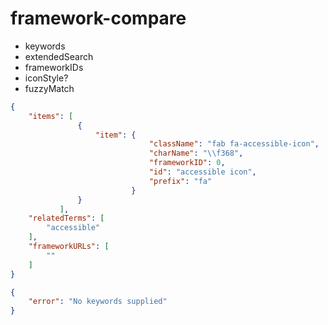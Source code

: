 # framework-compare

* keywords
* extendedSearch
* frameworkIDs
* iconStyle?
* fuzzyMatch

```json
{
    "items": [
               {
                   "item": {
                               "className": "fab fa-accessible-icon",
                               "charName": "\\f368", 
                               "frameworkID": 0, 
                               "id": "accessible icon", 
                               "prefix": "fa"
                           }
               }
           ],
    "relatedTerms": [
        "accessible"
    ],
    "frameworkURLs": [
        ""
    ]
}
```

```json
{
    "error": "No keywords supplied"
}
```